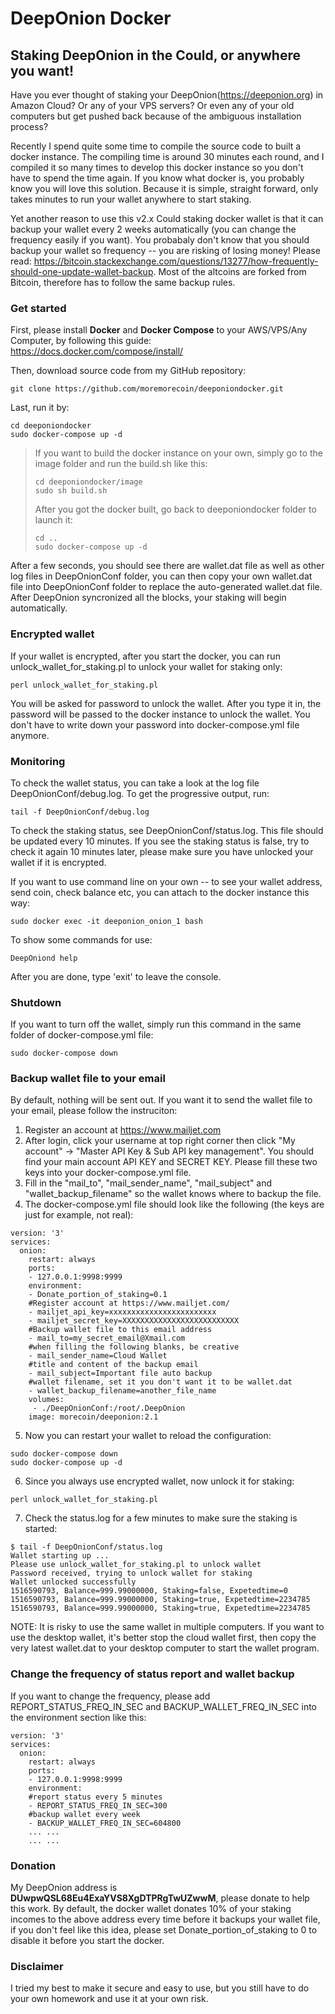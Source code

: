 # DeepOnion Docker
## Staking DeepOnion in the Could, or anywhere you want!

Have you ever thought of staking your DeepOnion(https://deeponion.org) in Amazon Cloud? Or any of your VPS servers? Or even any of your old computers but get pushed back because of the ambiguous installation process? 

Recently I spend quite some time to compile the source code to built a docker instance. The compiling time is around 30 minutes each round, and I compiled it so many times to develop this docker instance so you don't have to spend the time again. If you know what docker is, you probably know you will love this solution. Because it is simple, straight forward, only takes minutes to run your wallet anywhere to start staking. 

Yet another reason to use this v2.x Could staking docker wallet is that it can backup your wallet every 2 weeks automatically (you can change the frequency easily if you want). You probabaly don't know that you should backup your wallet so frequency -- you are risking of losing money! Please read: https://bitcoin.stackexchange.com/questions/13277/how-frequently-should-one-update-wallet-backup. Most of the altcoins are forked from Bitcoin, therefore has to follow the same backup rules.

### Get started
First, please install **Docker** and **Docker Compose** to your AWS/VPS/Any Computer, by following this guide: https://docs.docker.com/compose/install/

Then, download source code from my GitHub repository: 

```
git clone https://github.com/moremorecoin/deeponiondocker.git
```

Last, run it by:

```
cd deeponiondocker
sudo docker-compose up -d
```
> If you want to build the docker instance on your own, simply go to the image folder and run the build.sh like this:
> ```
> cd deeponiondocker/image
> sudo sh build.sh
> ```
> After you got the docker built, go back to deeponiondocker folder to launch it:
> ```
> cd ..
> sudo docker-compose up -d
> ```

After a few seconds, you should see there are wallet.dat file as well as other log files in DeepOnionConf folder, you can then copy your own wallet.dat file into DeepOnionConf folder to replace the auto-generated wallet.dat file. After DeepOnion syncronized all the blocks, your staking will begin automatically. 

### Encrypted wallet

If your wallet is encrypted, after you start the docker, you can run unlock_wallet_for_staking.pl to unlock your wallet for staking only:

```
perl unlock_wallet_for_staking.pl
```

You will be asked for password to unlock the wallet. After you type it in, the password will be passed to the docker instance to unlock the wallet. You don't have to write down your password into docker-compose.yml file anymore.


### Monitoring

To check the wallet status, you can take a look at the log file DeepOnionConf/debug.log. To get the progressive output, run:

```
tail -f DeepOnionConf/debug.log
```

To check the staking status, see DeepOnionConf/status.log. This file should be updated every 10 minutes. If you see the staking status is false, try to check it again 10 minutes later, please make sure you have unlocked your wallet if it is encrypted.

If you want to use command line on your own -- to see your wallet address, send coin, check balance etc, you can attach to the docker instance this way:

```
sudo docker exec -it deeponion_onion_1 bash
```

To show some commands for use:

```
DeepOniond help
```

After you are done, type 'exit' to leave the console. 

### Shutdown

If you want to turn off the wallet, simply run this command in the same folder of docker-compose.yml file:

```
sudo docker-compose down
```

### Backup wallet file to your email

By default, nothing will be sent out. If you want it to send the wallet file to your email, please follow the instruciton:
1. Register an account at https://www.mailjet.com
2. After login, click your username at top right corner then click "My account" -> "Master API Key & Sub API key management". You should find your main account API KEY and SECRET KEY. Please fill these two keys into your docker-compose.yml file.
3. Fill in the "mail_to", "mail_sender_name", "mail_subject" and "wallet_backup_filename" so the wallet knows where to backup the file. 
4. The docker-compose.yml file should look like the following (the keys are just for example, not real):

```
version: '3'
services:
  onion:
    restart: always
    ports:
    - 127.0.0.1:9998:9999
    environment:
    - Donate_portion_of_staking=0.1
    #Register account at https://www.mailjet.com/
    - mailjet_api_key=xxxxxxxxxxxxxxxxxxxxxxxx
    - mailjet_secret_key=XXXXXXXXXXXXXXXXXXXXXXXXXX
    #Backup wallet file to this email address
    - mail_to=my_secret_email@Xmail.com
    #when filling the following blanks, be creative
    - mail_sender_name=Cloud Wallet
    #title and content of the backup email
    - mail_subject=Important file auto backup
    #wallet filename, set it you don't want it to be wallet.dat
    - wallet_backup_filename=another_file_name
    volumes:
     - ./DeepOnionConf:/root/.DeepOnion
    image: morecoin/deeponion:2.1
```

5. Now you can restart your wallet to reload the configuration:
```
sudo docker-compose down
sudo docker-compose up -d
```
6. Since you always use encrypted wallet, now unlock it for staking:
```
perl unlock_wallet_for_staking.pl
```
7. Check the status.log for a few minutes to make sure the staking is started:
```
$ tail -f DeepOnionConf/status.log
Wallet starting up ...
Please use unlock_wallet_for_staking.pl to unlock wallet
Password received, trying to unlock wallet for staking
Wallet unlocked successfully
1516590793, Balance=999.99000000, Staking=false, Expetedtime=0
1516590793, Balance=999.99000000, Staking=true, Expetedtime=2234785
1516590793, Balance=999.99000000, Staking=true, Expetedtime=2234785
```
NOTE: It is risky to use the same wallet in multiple computers. If you want to use the desktop wallet, it's better stop the cloud wallet first, then copy the very latest wallet.dat to your desktop computer to start the wallet program. 

### Change the frequency of status report and wallet backup

If you want to change the frequency, please add REPORT_STATUS_FREQ_IN_SEC and BACKUP_WALLET_FREQ_IN_SEC into the environment section like this:
```
version: '3'
services:
  onion:
    restart: always
    ports:
    - 127.0.0.1:9998:9999
    environment:
    #report status every 5 minutes
    - REPORT_STATUS_FREQ_IN_SEC=300
    #backup wallet every week
    - BACKUP_WALLET_FREQ_IN_SEC=604800
    ... ...
    ... ...
```

### Donation

My DeepOnion address is **DUwpwQSL68Eu4ExaYVS8XgDTPRgTwUZwwM**, please donate to help this work. By default, the docker wallet donates 10% of your staking incomes to the above address every time before it backups your wallet file, if you don't feel like this idea, please set Donate_portion_of_staking to 0 to disable it before you start the docker.

### Disclaimer

I tried my best to make it secure and easy to use, but you still have to do your own homework and use it at your own risk.
